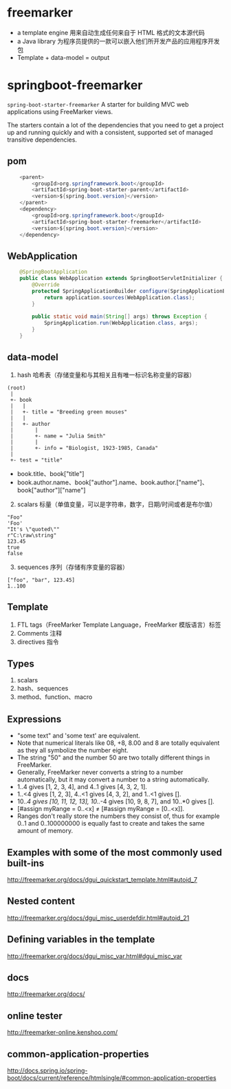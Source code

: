 # freemarker
- a template engine 用来自动生成任何来自于 HTML 格式的文本源代码
- a Java library 为程序员提供的一款可以嵌入他们所开发产品的应用程序开发包
- Template + data-model = output

# springboot-freemarker
<code>spring-boot-starter-freemarker</code> A starter for building MVC web applications using FreeMarker views.

The starters contain a lot of the dependencies that you need to get a project up and running quickly and with a consistent, supported set of managed transitive dependencies.

## pom

```java
	<parent> 
		<groupId>org.springframework.boot</groupId> 
		<artifactId>spring-boot-starter-parent</artifactId>
		<version>${spring.boot.version}</version> 
	</parent>
	<dependency>
		<groupId>org.springframework.boot</groupId>
		<artifactId>spring-boot-starter-freemarker</artifactId>
		<version>${spring.boot.version}</version>
	</dependency>

```

## WebApplication

```java
	@SpringBootApplication
    public class WebApplication extends SpringBootServletInitializer {
        @Override
        protected SpringApplicationBuilder configure(SpringApplicationBuilder application) {
            return application.sources(WebApplication.class);
        }
    
        public static void main(String[] args) throws Exception {
            SpringApplication.run(WebApplication.class, args);
        }
    }

```

## data-model
1. hash 哈希表（存储变量和与其相关且有唯一标识名称变量的容器）
```
(root)
 |
 +- book
 |   |
 |   +- title = "Breeding green mouses"
 |   |
 |   +- author
 |       |
 |       +- name = "Julia Smith"
 |       |
 |       +- info = "Biologist, 1923-1985, Canada"
 |
 +- test = "title"
 ```
 - book.title、book["title"]
 - book.author.name、book["author"].name、book.author.["name"]、book["author"]["name"]
 
2. scalars 标量（单值变量，可以是字符串，数字，日期/时间或者是布尔值）
```
"Foo"
'Foo'
"It's \"quoted\""
r"C:\raw\string"
123.45
true
false
```
3. sequences 序列（存储有序变量的容器）
```
["foo", "bar", 123.45]
1..100
```

## Template
1. FTL tags（FreeMarker Template Language，FreeMarker 模版语言）标签
2. Comments 注释
3. directives 指令

## Types
1. scalars
2. hash、sequences
3. method、function、macro

## Expressions
- "some text" and 'some text' are equivalent.
- Note that numerical literals like 08, +8, 8.00 and 8 are totally equivalent as they all symbolize the number eight.
- The string "50" and the number 50 are two totally different things in FreeMarker.
- Generally, FreeMarker never converts a string to a number automatically, but it may convert a number to a string automatically.
- 1..4 gives [1, 2, 3, 4], and 4..1 gives [4, 3, 2, 1].
- 1..<4 gives [1, 2, 3], 4..<1 gives [4, 3, 2], and 1..<1 gives [].
- 10..*4 gives [10, 11, 12, 13], 10..*-4 gives [10, 9, 8, 7], and 10..*0 gives [].
- [#assign myRange = 0..<x] ≠ [#assign myRange = [0..<x]].
- Ranges don't really store the numbers they consist of, thus for example 0..1 and 0..100000000 is equally fast to create and takes the same amount of memory.

## Examples with some of the most commonly used built-ins
http://freemarker.org/docs/dgui_quickstart_template.html#autoid_7

## Nested content
http://freemarker.org/docs/dgui_misc_userdefdir.html#autoid_21

## Defining variables in the template
http://freemarker.org/docs/dgui_misc_var.html#dgui_misc_var

## docs
http://freemarker.org/docs/

## online tester
http://freemarker-online.kenshoo.com/

## common-application-properties
http://docs.spring.io/spring-boot/docs/current/reference/htmlsingle/#common-application-properties